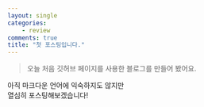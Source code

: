 ```yaml
---
layout: single
categories: 
    - review
comments: true
title: "첫 포스팅입니다."
---
```


> 오늘 처음 깃허브 페이지를 사용한 블로그를 만들어 봤어요.

아직 마크다운 언어에 익숙하지도 않지만  
열심히 포스팅해보겠습니다!